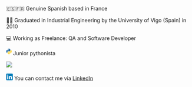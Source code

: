 🇪🇸🇫🇷 Genuine Spanish based in France

👨‍🎓 Graduated in Industrial Engineering by the University of Vigo (Spain) in 2010

💻 Working as Freelance: QA and Software Developer

<img height="18" src="python-logo-only.svg"/> Junior pythonista

<a href="https://www.codewars.com/users/daniel-ob"><img src="https://www.codewars.com/users/daniel-ob/badges/small"/></a>

<img height="18" src="linkedin-logo.png"/> You can contact me via <a href="https://www.linkedin.com/in/danielobregonrey/">LinkedIn</a>
